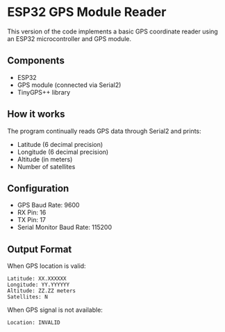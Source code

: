 # ESP32 GPS Module Reader

This version of the code implements a basic GPS coordinate reader using an ESP32 microcontroller and GPS module.

## Components
- ESP32
- GPS module (connected via Serial2)
- TinyGPS++ library

## How it works
The program continually reads GPS data through Serial2 and prints:
- Latitude (6 decimal precision)
- Longitude (6 decimal precision)
- Altitude (in meters)
- Number of satellites

## Configuration
- GPS Baud Rate: 9600
- RX Pin: 16 
- TX Pin: 17
- Serial Monitor Baud Rate: 115200

## Output Format
When GPS location is valid:
```
Latitude: XX.XXXXXX
Longitude: YY.YYYYYY
Altitude: ZZ.ZZ meters
Satellites: N
```

When GPS signal is not available:
```
Location: INVALID
```